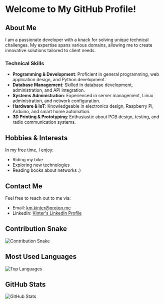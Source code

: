 # Welcome to My GitHub Profile!

## About Me
I am a passionate developer with a knack for solving unique technical challenges. My expertise spans various domains, allowing me to create innovative solutions tailored to client needs.

### Technical Skills
- **Programming & Development**: Proficient in general programming, web application design, and Python development.
- **Database Management**: Skilled in database development, administration, and API integration.
- **Systems Administration**: Experienced in server management, Linux administration, and network configuration.
- **Hardware & IoT**: Knowledgeable in electronics design, Raspberry Pi, Arduino, and smart home automation.
- **3D Printing & Prototyping**: Enthusiastic about PCB design, testing, and radio communication systems.

## Hobbies & Interests
In my free time, I enjoy:
- Riding my bike
- Exploring new technologies
- Reading books about networks :)

## Contact Me
Feel free to reach out to me via:
- Email: km.kinter@proton.me
- LinkedIn: [Kinter's LinkedIn Profile](https://www.linkedin.com/in/kinter/)

## Contribution Snake
![Contribution Snake](https://raw.githubusercontent.com/KM-Kinter/output/main/contribution-snake.svg?v=1)

## Most Used Languages
![Top Languages](https://github-readme-stats.vercel.app/api/top-langs/?username=KM-Kinter&layout=compact&theme=dark)

## GitHub Stats
![GitHub Stats](https://github-readme-stats.vercel.app/api?username=KM-Kinter&show_icons=true&theme=dark)
